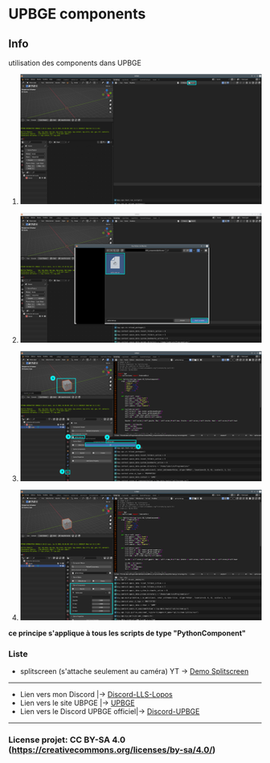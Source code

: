# UPBGE components

## Info

utilisation des components dans UPBGE

1) ![illu1.png](illustration/illu1.png)

2) ![illu2.png](illustration/illu2.png)

3) ![illu3.png](illustration/illu3.png)

4) ![illu4.png](illustration/illu4.png)

**ce principe s'applique à tous les scripts de type "PythonComponent"**

### Liste

- splitscreen (s'attache seulement au caméra) YT -> [Demo Splitscreen](https://www.youtube.com/watch?v=lLlS4wj2g2U)

---
- Lien vers mon Discord |-> [Discord-LLS-Lopos](https://discord.com/invite/mGK42pquT5)
- Lien vers le site UBPGE |-> [UPBGE](https://upbge.org/)
- Lien vers le Discord UPBGE officiel|-> [Discord-UPBGE](https://discord.gg/8PcrtTJW2R)
---
### License projet: CC BY-SA 4.0 (https://creativecommons.org/licenses/by-sa/4.0/)

